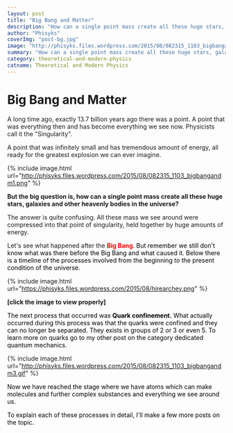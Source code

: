 ```yaml
---
layout: post
title: "Big Bang and Matter"
description: "How can a single point mass create all these huge stars, galaxies and other heavenly bodies in the universe?"
author: "Phisyks"
coverImg: "post-bg.jpg"
image: "http://phisyks.files.wordpress.com/2015/08/082315_1103_bigbangandm3.gif"
summary: "How can a single point mass create all these huge stars, galaxies and other heavenly bodies in the universe?"
category: theoretical-and-modern-physics
catname: Theoretical and Modern Physics
---
```


# Big Bang and Matter

A long time ago, exactly 13.7 billion years ago there was a point. A point that was everything then and has become everything we see now. Physicists call it the "Singularity".

A point that was infinitely small and has tremendous amount of energy, all ready for the greatest explosion we can ever imagine.

{% include image.html url="http://phisyks.files.wordpress.com/2015/08/082315_1103_bigbangandm1.png" %}

<strong>But the big question is, how can a single point mass create all these huge stars, galaxies and other heavenly bodies in the universe?</strong>

The answer is quite confusing. All these mass we see around were compressed into that point of singularity, held together by huge amounts of energy.

Let's see what happened after the <span style="color:red;"><strong>Big Bang</strong><span style="color:black;">. But remember we still don't know what was there before the Big Bang and what caused it. Below there is a timeline of the processes involved from the beginning to the present condition of the universe.
</span></span>

{% include image.html url="https://phisyks.files.wordpress.com/2015/08/hirearchey.png" %}

<strong>[click the image to view properly]</strong>

<span style="color:black;">The next process that occurred was <strong>Quark confinement.</strong> What actually occurred during this process was that the quarks were confined and they can no longer be separated. They exists in groups of 2 or 3 or even 5. To learn more on quarks go to my other post on the category dedicated quantum mechanics.
</span>

{% include image.html url="http://phisyks.files.wordpress.com/2015/08/082315_1103_bigbangandm3.gif" %}<span style="color:black;">
</span>

<span style="color:black;">Now we have reached the stage where we have atoms which can make molecules and further complex substances and everything we see around us.
</span>

<span style="color:black;">To explain each of these processes in detail, I'll make a few more posts on the topic.</span>






